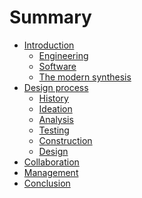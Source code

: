 # Summary

- [Introduction]()
  - [Engineering](engineering.md)
  - [Software](software.md)
  - [The modern synthesis](the-modern-synthesis.md)
- [Design process]()
  - [History](history.md)
  - [Ideation](ideation.md)
  - [Analysis](analysis.md)
  - [Testing](testing.md)
  - [Construction](construction.md)
  - [Design](design.md)
- [Collaboration](collaboration.md)
- [Management](management.md)
- [Conclusion](conclusion.md)
